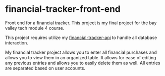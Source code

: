 
# financial-tracker-front-end
Front end for a financial tracker. This project is my final project for the bay valley tech module 4 course.

This project requires utilize my [financial-tracker-api](https://github.com/CMBVT2023/financial-tracker-api.git) to handle all database interaction.

My financial tracker project allows you to enter all financial purchases and allows you to view them in an organized table.
It allows for ease of editing any previous entries and allows you to easily delete them as well.
All entries are separated based on user accounts.
